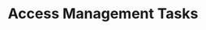 ---
title: Access Management Tasks
linktitle: Access Management
description: >
  This section contains Access Management tasks within Armory CD-as-a-Service.

---